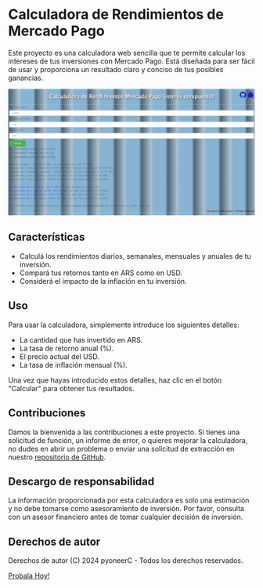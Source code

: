 # Calculadora de Rendimientos de Mercado Pago

Este proyecto es una calculadora web sencilla que te permite calcular los intereses de tus inversiones con Mercado Pago. Está diseñada para ser fácil de usar y proporciona un resultado claro y conciso de tus posibles ganancias.

![rendimientos mercado pago](rmp.png)

## Características

- Calculá los rendimientos diarios, semanales, mensuales y anuales de tu inversión.
- Compará tus retornos tanto en ARS como en USD.
- Considerá el impacto de la inflación en tu inversión.

## Uso

Para usar la calculadora, simplemente introduce los siguientes detalles:

- La cantidad que has invertido en ARS.
- La tasa de retorno anual (%).
- El precio actual del USD.
- La tasa de inflación mensual (%).

Una vez que hayas introducido estos detalles, haz clic en el botón "Calcular" para obtener tus resultados.

## Contribuciones

Damos la bienvenida a las contribuciones a este proyecto. Si tienes una solicitud de función, un informe de error, o quieres mejorar la calculadora, no dudes en abrir un problema o enviar una solicitud de extracción en nuestro [repositorio de GitHub](https://github.com/pyoneerC/intereses-mercado-pago).

## Descargo de responsabilidad

La información proporcionada por esta calculadora es solo una estimación y no debe tomarse como asesoramiento de inversión. Por favor, consulta con un asesor financiero antes de tomar cualquier decisión de inversión.

## Derechos de autor

Derechos de autor (C) 2024 pyoneerC - Todos los derechos reservados.

[Probala Hoy!](https://pyoneerc.github.io/rendimientos-mercado-pago/)